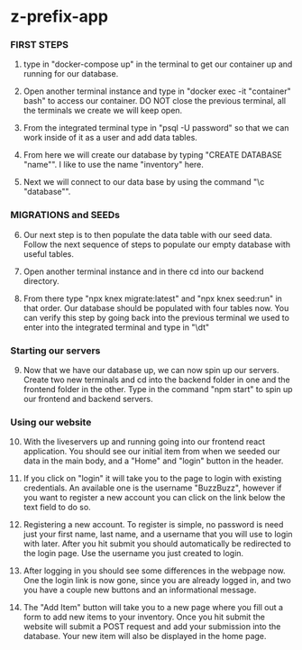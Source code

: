 # z-prefix-app

### FIRST STEPS
1. type in "docker-compose up" in the terminal to get our container up and running for our database.

2. Open another terminal instance and type in "docker exec -it "container" bash" to access our container. DO NOT close the previous terminal, all the terminals we create we will keep open.

3. From the integrated terminal type in "psql -U password" so that we can work inside of it as a user and add data tables.

4. From here we will create our database by typing "CREATE DATABASE "name"". I like to use the name "inventory" here.

5. Next we will connect to our data base by using the command "\c "database"".

### MIGRATIONS and SEEDs
6. Our next step is to then populate the data table with our seed data. Follow the next sequence of steps to populate our empty database with useful tables.

7. Open another terminal instance and in there cd into our backend directory.

8. From there type "npx knex migrate:latest" and "npx knex seed:run" in that order. Our database should be populated with four tables now. You can verify this step by going back into the previous terminal we used to enter into the integrated terminal and type in "\dt"

### Starting our servers
9. Now that we have our database up, we can now spin up our servers. Create two new terminals and cd into the backend folder in one and the frontend folder in the other. Type in the command "npm start" to spin up our frontend and backend servers.

### Using our website
10. With the liveservers up and running going into our frontend react application. You should see our initial item from when we seeded our data in the main body, and a "Home" and "login" button in the header. 

11. If you click on "login" it will take you to the page to login with existing credentials. An available one is the username "BuzzBuzz", however if you want to register a new account you can click on the link below the text field to do so.

12. Registering a new account. To register is simple, no password is need just your first name, last name, and a username that you will use to login with later. After you hit submit you should automatically be redirected to the login page. Use the username you just created to login.

13. After logging in you should see some differences in the webpage now. One the login link is now gone, since you are already logged in, and two you have a couple new buttons and an informational message. 

14. The "Add Item" button will take you to a new page where you fill out a form to add new items to your inventory. Once you hit submit the website will submit a POST request and add your submission into the database. Your new item will also be displayed in the home page.